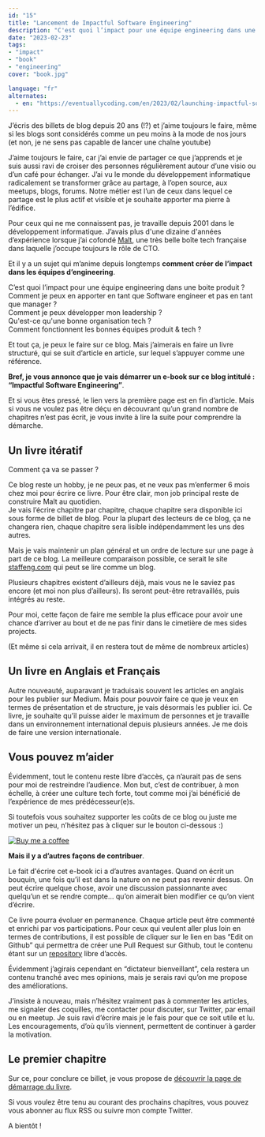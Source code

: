 ```yaml
---
id: "15"
title: "Lancement de Impactful Software Engineering"
description: "C'est quoi l’impact pour une équipe engineering dans une boite produit ?"
date: "2023-02-23"
tags:
- "impact"
- "book"
- "engineering"
cover: "book.jpg"

language: "fr"
alternates:
  - en: "https://eventuallycoding.com/en/2023/02/launching-impactful-software-engineering"
---
```



J’écris des billets de blog depuis 20 ans (!?) et j’aime toujours le faire, même si les blogs sont considérés comme un peu moins à la mode de nos jours (et non, je ne sens pas capable de lancer une chaîne youtube)

J’aime toujours le faire, car j’ai envie de partager ce que j’apprends et je suis aussi ravi de croiser des personnes régulièrement autour d’une visio ou d’un café pour échanger. J’ai vu le monde du développement informatique radicalement se transformer grâce au partage, à l’open source, aux meetups, blogs, forums.
Notre métier est l’un de ceux dans lequel ce partage est le plus actif et visible et je souhaite apporter ma pierre à l’édifice.

Pour ceux qui ne me connaissent pas, je travaille depuis 2001 dans le développement informatique. J’avais plus d'une dizaine d'années d’expérience lorsque j’ai cofondé [Malt](www.malt.com), une très belle boîte tech française dans laquelle j’occupe toujours le rôle de CTO.

Et il y a un sujet qui m’anime depuis longtemps **comment créer de l’impact dans les équipes d’engineering**.

C’est quoi l’impact pour une équipe engineering dans une boite produit ?    
Comment je peux en apporter en tant que Software engineer et pas en tant que manager ?  
Comment je peux développer mon leadership ?  
Qu'est-ce qu'une bonne organisation tech ?  
Comment fonctionnent les bonnes équipes produit & tech ?  

Et tout ça, je peux le faire sur ce blog. Mais j’aimerais en faire un livre structuré, qui se suit d’article en article, sur lequel s’appuyer comme une référence.

**Bref, je vous annonce que je vais démarrer un e-book sur ce blog intitulé : “Impactful Software Engineering”**.

Et si vous êtes pressé, le lien vers la première page est en fin d’article. Mais si vous ne voulez pas être déçu en découvrant qu’un grand nombre de chapitres n’est pas écrit, je vous invite à lire la suite pour comprendre la démarche.

## Un livre itératif

Comment ça va se passer ?

Ce blog reste un hobby, je ne peux pas, et ne veux pas m’enfermer 6 mois chez moi pour écrire ce livre. Pour être clair, mon job principal reste de construire Malt au quotidien.  
Je vais l’écrire chapitre par chapitre, chaque chapitre sera disponible ici sous forme de billet de blog.
Pour la plupart des lecteurs de ce blog, ça ne changera rien, chaque chapitre sera lisible indépendamment les uns des autres.

Mais je vais maintenir un plan général et un ordre de lecture sur une page à part de ce blog.
La meilleure comparaison possible, ce serait le site [staffeng.com](staffeng.com) qui peut se lire comme un blog.

Plusieurs chapitres existent d’ailleurs déjà, mais vous ne le saviez pas encore (et moi non plus d’ailleurs). Ils seront peut-être retravaillés, puis intégrés au reste.

Pour moi, cette façon de faire me semble la plus efficace pour avoir une chance d’arriver au bout et de ne pas finir dans le cimetière de mes sides projects.

(Et même si cela arrivait, il en restera tout de même de nombreux articles)

## Un livre en Anglais et Français

Autre nouveauté, auparavant je traduisais souvent les articles en anglais pour les publier sur Medium. Mais pour pouvoir faire ce que je veux en termes de présentation et de structure, je vais désormais les publier ici. Ce livre, je souhaite qu’il puisse aider le maximum de personnes et je travaille dans un environnement international depuis plusieurs années. Je me dois de faire une version internationale.
## Vous pouvez m’aider

Évidemment, tout le contenu reste libre d’accès, ça n’aurait pas de sens pour moi de restreindre l’audience. Mon but, c’est de contribuer, à mon échelle, à créer une culture tech forte, tout comme moi j’ai bénéficié de l’expérience de mes prédécesseur(e)s.

Si toutefois vous souhaitez supporter les coûts de ce blog ou juste me motiver un peu, n’hésitez pas à cliquer sur le bouton ci-dessous :)

[![Buy me a coffee](https://www.buymeacoffee.com/assets/img/custom_images/orange_img.png)](https://www.buymeacoffee.com/hlassiege)


**Mais il y a d’autres façons de contribuer**.

Le fait d'écrire cet e-book ici a d’autres avantages. Quand on écrit un bouquin, une fois qu’il est dans la nature on ne peut pas revenir dessus. On peut écrire quelque chose, avoir une discussion passionnante avec quelqu’un et se rendre compte… qu’on aimerait bien modifier ce qu’on vient d’écrire.

Ce livre pourra évoluer en permanence. Chaque article peut être commenté et enrichi par vos participations.
Pour ceux qui veulent aller plus loin en termes de contributions, il est possible de cliquer sur le lien en bas “Edit on Github” qui permettra de créer une Pull Request sur Github, tout le contenu étant sur un [repository](https://github.com/hlassiege/eventuallycoding) libre d’accès.

Évidemment j’agirais cependant en “dictateur bienveillant”, cela restera un contenu tranché avec mes opinions, mais je serais ravi qu’on me propose des améliorations.

J’insiste à nouveau, mais n’hésitez vraiment pas à commenter les articles, me signaler des coquilles, me contacter pour discuter, sur Twitter, par email ou en meetup. Je suis ravi d’écrire mais je le fais pour que ce soit utile et lu. Les encouragements, d’où qu’ils viennent, permettent de continuer à garder la motivation.
## Le premier chapitre

Sur ce, pour conclure ce billet, je vous propose de [découvrir la page de démarrage du livre](/2023/02/impactful-software-engineering).

Si vous voulez être tenu au courant des prochains chapitres, vous pouvez vous abonner au flux RSS ou suivre mon compte Twitter.

A bientôt !

